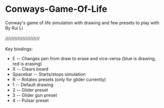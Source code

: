 # Conways-Game-Of-Life

Conway's game of life simulation with drawing and few presets to play with<br />
By Rui Li
<br />
<br />
//////////////////////
<br />
<br />
Key bindings:
* E -- Changes pen from draw to erase and vice-versa (blue is drawing, red is erasing)
* X -- Clears board
* Spacebar -- Starts/stops simulation
* R -- Rotates presets (only for glider currently)
* 1 -- Default drawing
* 2 -- Glider preset
* 3 -- Glider gun preset
* 4 -- Pulsar preset

